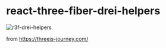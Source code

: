 # react-three-fiber-drei-helpers
![r3f-drei-helpers](https://repository-images.githubusercontent.com/557270541/26398453-473e-4280-9862-352a0fae4540)

from https://threejs-journey.com/
